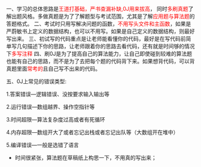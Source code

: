 一、学习的总体思路是<font color='red'>王道打基础，严书查漏补缺,0J用来拔高</font>，
同时<font color='red'>多刷真题</font>了解出题风格。多做真题是为了了解题型与考试范围，尤其是了解<font color='red'>应用题与算法题</font>的答题格式。
二、考试时只用写解决问题的函数，<font color='red'>不用写头文件和主函数</font>，如果是严蔚敏书上定义的数据结构，也可以不用写。如果是自己定义的数据结构，则最好写出来。
三、初试写的代码重点是让老师能看懂你的代码，最好是在写代码前简单写几句描述下你的思路，让老师跟着你的思路去看代码，还有就是时间够的情况下<font color='red'>多写注释</font>
四、刷0J是为了提高自己的算法能力，让自己即使碰到较难的算法题也能有自己的思路，而不是为了去把每个题的代码背下来。如果想背代码，可以背真题里面<font color='red'>常考的</font>且自己写不出来的代码。

五、0J上常见的错误类型:

1.答案错误—逻辑错误、没按要求输入输出等

2.运行错误—数组越界、操作空指针等

3.时间超限—算法复杂度过高或者有死循环

4.内存超限—数组开大了或者忘记出栈或者忘记出队等（大数组开在堆中）

5.编译错误—一般是选错了语言





* 时间很紧张，算法题在草稿纸上构思一下，不用真的写出来；